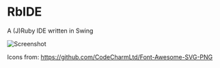 RbIDE
==========

A (J)Ruby IDE written in Swing

![Screenshot](http://i.imgur.com/IImESgu.png "Screenshot of the initial commit")

Icons from: https://github.com/CodeCharmLtd/Font-Awesome-SVG-PNG
